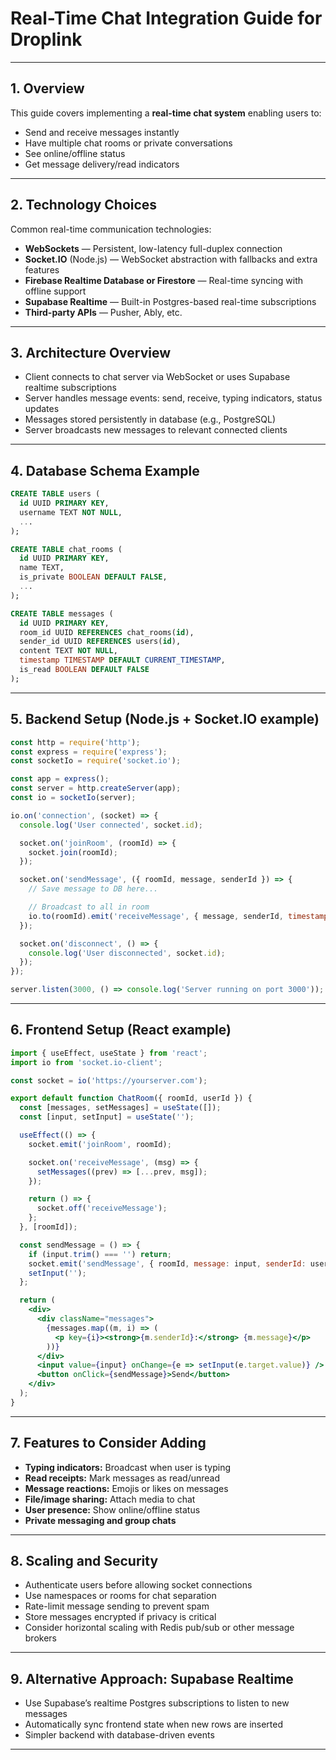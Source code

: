 # Real-Time Chat Integration Guide for Droplink

---

## 1. Overview

This guide covers implementing a **real-time chat system** enabling users to:

* Send and receive messages instantly
* Have multiple chat rooms or private conversations
* See online/offline status
* Get message delivery/read indicators

---

## 2. Technology Choices

Common real-time communication technologies:

* **WebSockets** — Persistent, low-latency full-duplex connection
* **Socket.IO** (Node.js) — WebSocket abstraction with fallbacks and extra features
* **Firebase Realtime Database or Firestore** — Real-time syncing with offline support
* **Supabase Realtime** — Built-in Postgres-based real-time subscriptions
* **Third-party APIs** — Pusher, Ably, etc.

---

## 3. Architecture Overview

* Client connects to chat server via WebSocket or uses Supabase realtime subscriptions
* Server handles message events: send, receive, typing indicators, status updates
* Messages stored persistently in database (e.g., PostgreSQL)
* Server broadcasts new messages to relevant connected clients

---

## 4. Database Schema Example

```sql
CREATE TABLE users (
  id UUID PRIMARY KEY,
  username TEXT NOT NULL,
  ...
);

CREATE TABLE chat_rooms (
  id UUID PRIMARY KEY,
  name TEXT,
  is_private BOOLEAN DEFAULT FALSE,
  ...
);

CREATE TABLE messages (
  id UUID PRIMARY KEY,
  room_id UUID REFERENCES chat_rooms(id),
  sender_id UUID REFERENCES users(id),
  content TEXT NOT NULL,
  timestamp TIMESTAMP DEFAULT CURRENT_TIMESTAMP,
  is_read BOOLEAN DEFAULT FALSE
);
```

---

## 5. Backend Setup (Node.js + Socket.IO example)

```javascript
const http = require('http');
const express = require('express');
const socketIo = require('socket.io');

const app = express();
const server = http.createServer(app);
const io = socketIo(server);

io.on('connection', (socket) => {
  console.log('User connected', socket.id);

  socket.on('joinRoom', (roomId) => {
    socket.join(roomId);
  });

  socket.on('sendMessage', ({ roomId, message, senderId }) => {
    // Save message to DB here...

    // Broadcast to all in room
    io.to(roomId).emit('receiveMessage', { message, senderId, timestamp: new Date() });
  });

  socket.on('disconnect', () => {
    console.log('User disconnected', socket.id);
  });
});

server.listen(3000, () => console.log('Server running on port 3000'));
```

---

## 6. Frontend Setup (React example)

```jsx
import { useEffect, useState } from 'react';
import io from 'socket.io-client';

const socket = io('https://yourserver.com');

export default function ChatRoom({ roomId, userId }) {
  const [messages, setMessages] = useState([]);
  const [input, setInput] = useState('');

  useEffect(() => {
    socket.emit('joinRoom', roomId);

    socket.on('receiveMessage', (msg) => {
      setMessages((prev) => [...prev, msg]);
    });

    return () => {
      socket.off('receiveMessage');
    };
  }, [roomId]);

  const sendMessage = () => {
    if (input.trim() === '') return;
    socket.emit('sendMessage', { roomId, message: input, senderId: userId });
    setInput('');
  };

  return (
    <div>
      <div className="messages">
        {messages.map((m, i) => (
          <p key={i}><strong>{m.senderId}:</strong> {m.message}</p>
        ))}
      </div>
      <input value={input} onChange={e => setInput(e.target.value)} />
      <button onClick={sendMessage}>Send</button>
    </div>
  );
}
```

---

## 7. Features to Consider Adding

* **Typing indicators:** Broadcast when user is typing
* **Read receipts:** Mark messages as read/unread
* **Message reactions:** Emojis or likes on messages
* **File/image sharing:** Attach media to chat
* **User presence:** Show online/offline status
* **Private messaging and group chats**

---

## 8. Scaling and Security

* Authenticate users before allowing socket connections
* Use namespaces or rooms for chat separation
* Rate-limit message sending to prevent spam
* Store messages encrypted if privacy is critical
* Consider horizontal scaling with Redis pub/sub or other message brokers

---

## 9. Alternative Approach: Supabase Realtime

* Use Supabase’s realtime Postgres subscriptions to listen to new messages
* Automatically sync frontend state when new rows are inserted
* Simpler backend with database-driven events

---

